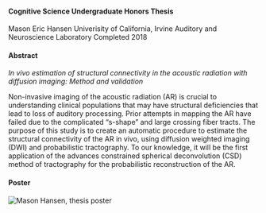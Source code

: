 #### Cognitive Science Undergraduate Honors Thesis

Mason Eric Hansen
Univerisity of California, Irvine
Auditory and Neuroscience Laboratory 
Completed 2018


#### Abstract

*In vivo estimation of structural connectivity in the acoustic radiation with diffusion imaging: Method and validation*

Non-invasive imaging of the acoustic radiation (AR) is crucial to understanding clinical populations that may have structural deficiencies that lead to loss of auditory processing. Prior attempts in mapping the AR have failed due to the complicated “s-shape” and large crossing fiber tracts. The purpose of this study is to create an automatic procedure to estimate the structural connectivity of the AR in vivo, using diffusion weighted imaging (DWI) and probabilistic tractography. To our knowledge, it will be the first application of the advances constrained spherical deconvolution (CSD) method of tractography for the probabilistic reconstruction of the AR. 

#### Poster

![Mason Hansen, thesis poster](/images/pdf_masonhansen_thesis_poster3.pdf/)
